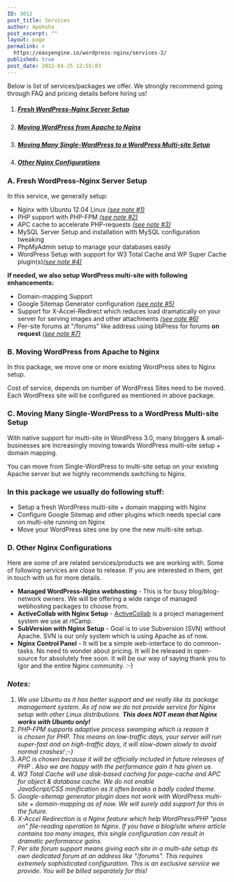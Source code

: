 ```yaml
---
ID: 3012
post_title: Services
author: Apeksha
post_excerpt: ""
layout: page
permalink: >
  https://easyengine.io/wordpress-nginx/services-2/
published: true
post_date: 2012-04-25 12:55:03
---
```

Below is list of services/packages we offer. We strongly recommend going through FAQ and pricing details before hiring us!
<ol>
	<li>
<h5 class="rtp-margin-bottom-0 rtp-margin-top-0"><a href="#nginx-setup">Fresh WordPress-Nginx Server Setup</a></h5>
</li>
	<li>
<h5 class="rtp-margin-bottom-0 rtp-margin-top-0"><a href="#apache-nginx">Moving WordPress from Apache to Nginx</a></h5>
</li>
	<li>
<h5 class="rtp-margin-bottom-0 rtp-margin-top-0"><a href="#wordpress-setup">Moving Many Single-WordPress to a WordPress Multi-site Setup</a></h5>
</li>
	<li>
<h5 class="rtp-margin-bottom-0 rtp-margin-top-0"><a href="#other-nginx">Other Nginx Configurations</a></h5>
</li>
</ol>
<h3 class="rtp-special-title rtp-double-border-top rtp-margin-top-30 rtp-margin-bottom-30"></h3>
<h3 id="nginx-setup"><strong>A. Fresh WordPress-Nginx Server Setup</strong></h3>
In this service, we generally setup:
<ul>
	<li>Nginx with Ubuntu 12.04 Linux <em><a href="#note-1">(see note #1)</a></em></li>
	<li>PHP support with PHP-FPM <em><a href="#note-2">(see note #2)</a></em></li>
	<li>APC cache to accelerate PHP-requests <em><a href="#note-3">(see note #3)</a></em></li>
	<li>MySQL Server Setup and installation with MySQL configuration tweaking</li>
	<li>PhpMyAdmin setup to manage your databases easily</li>
	<li>WordPress Setup with support for W3 Total Cache and WP Super Cache plugin(s)<em><a href="#note-4">(see note #4)</a> </em></li>
</ul>
<strong>If needed, we also setup WordPress multi-site with following enhancements:</strong>
<ul>
	<li>Domain-mapping Support</li>
	<li>Google Sitemap Generator configuration <em><a href="#note-5">(see note #5)</a></em></li>
	<li style="text-decoration: none;">Support for X-Accel-Redirect which reduces load dramatically on your server for serving images and other attachments <em><a href="#note-6">(see note #6)</a></em></li>
	<li>Per-site forums at "/forums" like address using bbPress for forums <strong>on request</strong> <em><a href="#note-7">(see note #7)</a></em></li>
</ul>
<h3 id="apache-nginx"><strong>B. Moving WordPress from Apache to Nginx</strong></h3>
In this package, we move one or more existing WordPress sites to Nginx setup.

Cost of service, depends on number of WordPress Sites need to be moved. Each WordPress site will be configured as mentioned in above package.
<h3 id="wordpress-setup"><strong>C. Moving Many Single-WordPress to a WordPress Multi-site Setup</strong></h3>
With native support for multi-site in WordPress 3.0, many bloggers &amp; small-businesses are increasingly moving towards WordPress multi-site setup + domain mapping.

You can move from Single-WordPress to multi-site setup on your existing Apache server but we highly recommends switching to Nginx.
<h3>In this package we usually do following stuff:</h3>
<ul>
	<li>Setup a fresh WordPress multi-site + domain mapping with Nginx</li>
	<li>Configure Google Sitemap and other plugins which needs special care on multi-site running on Nginx</li>
	<li>Move your WordPress sites one by one the new multi-site setup.</li>
</ul>
<h3 id="other-nginx"><strong>D. Other Nginx Configurations</strong></h3>
Here are some of are related services/products we are working with. Some of following services are close to release. If you are interested in them, get in touch with us for more details.
<ul>
	<li><strong>Managed WordPress-Nginx webhosting</strong> - This is for busy blog/blog-network owners. We will be offering a wide range of managed webhosting packages to choose from.</li>
	<li><strong>ActiveCollab with Nginx Setup</strong> - <a href="http://www.activecollab.com/">ActiveCollab</a> is a project management system we use at rtCamp.</li>
	<li><strong>SubVersion with Nginx Setup</strong> - Goal is to use Subversion (SVN) without Apache. SVN is our only system which is using Apache as of now.</li>
	<li><strong>Nginx Control Panel</strong> - It will be a simple web-interface to do common-tasks. No need to wonder about pricing. It will be released in open-source for absolutely free soon. It will be our way of saying thank you to Igor and the entire Nginx community. :-)</li>
</ul>
<h3><em>Notes:</em></h3>
<ol>
	<li id="note-1"><em>We use Ubuntu as it has better support and we really like its package management system. As of now we do not provide service for Nginx setup with other Linux distributions. <strong>This does NOT mean that Nginx works with Ubuntu only! </strong></em></li>
	<li id="note-2"><em>PHP-FPM supports adaptive process swamping which is reason it is chosen for PHP. This means on low-traffic days, your server will run super-fast and on high-traffic days, it will slow-down slowly to avoid normal crashes! ;-)</em></li>
	<li id="note-3"><em>APC is chosen because it will be officially included in future releases of PHP . Also we are happy with the performance gain it has given us. </em></li>
	<li id="note-4"><em>W3 Total Cache will use disk-based caching for page-cache and APC for object &amp; database cache. We do not enable JavaScript/CSS minification as it often breaks a badly coded theme.</em></li>
	<li id="note-5"><em>Google-sitemap generator plugin does not work with WordPress multi-site + domain-mapping as of now. We will surely add support for this in the future.</em></li>
	<li id="note-6"><em>X-Accel Redirection is a Nginx feature which help WordPress/PHP
"pass on"</em><em> file-reading operation to Nginx. If you have a blog/site where article contains too many images, this single configuration can result in dramatic performance gains.</em></li>
	<li id="note-7"><em></em><em>Per site forum support means giving each site in a multi-site setup its own dedicated forum at an address like "/forums". This requires extremely sophisticated configuration. This is an exclusive service we provide. You will be billed separately for this!</em></li>
</ol>